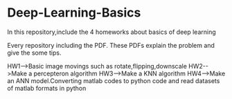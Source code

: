 # Deep-Learning-Basics
In this repository,include the 4 homeworks about basics of deep learning

Every repository including the PDF. These PDFs explain the problem and give the some tips.

HW1-->Basic image movings such as rotate,flipping,downscale
HW2-->Make a percepteron algorithm
HW3-->Make a KNN algorithm
HW4-->Make an ANN model.Converting matlab codes to python code and read datasets of matlab formats in python 
